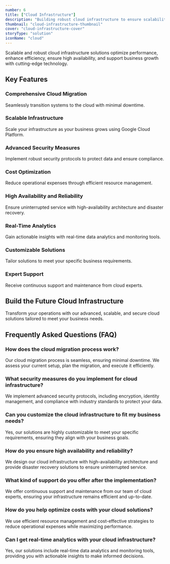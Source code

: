 ```yaml
---
number: 6
title: ["Cloud Infrastructure"]
description: "Building robust cloud infrastructure to ensure scalability, reliability, and security for modern applications and services"
thumbnail: "cloud-infrastructure-thumbnail"
cover: "cloud-infrastructure-cover"
storyType: "solution"
iconName: "cloud"
---
```


Scalable and robust cloud infrastructure solutions optimize performance, enhance efficiency, ensure high availability, and support business growth with cutting-edge technology.

## Key Features

### Comprehensive Cloud Migration

Seamlessly transition systems to the cloud with minimal downtime.

### Scalable Infrastructure

Scale your infrastructure as your business grows using Google Cloud Platform.

### Advanced Security Measures

Implement robust security protocols to protect data and ensure compliance.

### Cost Optimization

Reduce operational expenses through efficient resource management.

### High Availability and Reliability

Ensure uninterrupted service with high-availability architecture and disaster recovery.

### Real-Time Analytics

Gain actionable insights with real-time data analytics and monitoring tools.

### Customizable Solutions

Tailor solutions to meet your specific business requirements.

### Expert Support

Receive continuous support and maintenance from cloud experts.

## Build the Future Cloud Infrastructure

Transform your operations with our advanced, scalable, and secure cloud solutions tailored to meet your business needs.



## Frequently Asked Questions (FAQ)

### How does the cloud migration process work?

Our cloud migration process is seamless, ensuring minimal downtime. We assess your current setup, plan the migration, and execute it efficiently.

### What security measures do you implement for cloud infrastructure?

We implement advanced security protocols, including encryption, identity management, and compliance with industry standards to protect your data.

### Can you customize the cloud infrastructure to fit my business needs?

Yes, our solutions are highly customizable to meet your specific requirements, ensuring they align with your business goals.

### How do you ensure high availability and reliability?

We design our cloud infrastructure with high-availability architecture and provide disaster recovery solutions to ensure uninterrupted service.

### What kind of support do you offer after the implementation?

We offer continuous support and maintenance from our team of cloud experts, ensuring your infrastructure remains efficient and up-to-date.

### How do you help optimize costs with your cloud solutions?

We use efficient resource management and cost-effective strategies to reduce operational expenses while maximizing performance.

### Can I get real-time analytics with your cloud infrastructure?

Yes, our solutions include real-time data analytics and monitoring tools, providing you with actionable insights to make informed decisions.
